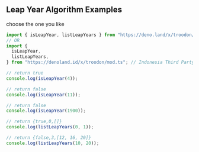 ## Leap Year Algorithm Examples

choose the one you like

```typescript
import { isLeapYear, listLeapYears } from "https://deno.land/x/troodon/mod.ts"; // Official Third Party Modules
// OR
import {
  isLeapYear,
  listLeapYears,
} from "https://denoland.id/x/troodon/mod.ts"; // Indonesia Third Party Modules
```

```typescript
// return true
console.log(isLeapYear(4));

// return false
console.log(isLeapYear(11));

// return false
console.log(isLeapYear(1900));
```

```typescript
// return {true,0,[]}
console.log(listLeapYears(0, 1));

// return {false,3,[12, 16, 20]}
console.log(listLeapYears(10, 20));
```
